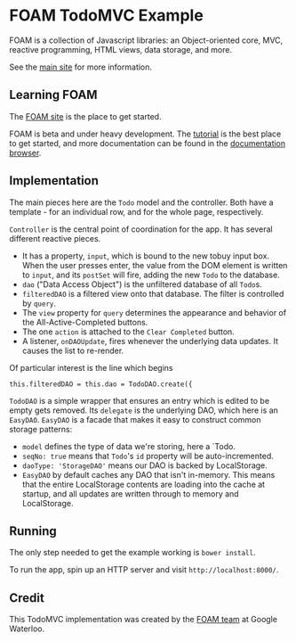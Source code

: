 # FOAM TodoMVC Example

FOAM is a collection of Javascript libraries: an Object-oriented core, MVC,
reactive programming, HTML views, data storage, and more.

See the [main site](https://foam-framework.github.io/foam) for more information.


## Learning FOAM

The [FOAM site](https://foam-framework.github.io/foam) is the place to get started.

FOAM is beta and under heavy development. The [tutorial](https://foam-framework.github.io/foam/tutorial/0-intro) is the best place to get started, and more documentation can be found in the [documentation browser](https://foam-framework.github.io/foam/foam/apps/docs/docbrowser.html).


## Implementation

The main pieces here are the `Todo` model and the controller. Both have a template - for an individual row, and for the whole page, respectively.

`Controller` is the central point of coordination for the app. It has several different reactive pieces.
- It has a property, `input`, which is bound to the new tobuy input box. When the user presses enter, the value from the DOM element is written to `input`, and its `postSet` will fire, adding the new `Todo` to the database.
- `dao` ("Data Access Object") is the unfiltered database of all `Todo`s.
- `filteredDAO` is a filtered view onto that database. The filter is controlled by `query`.
- The `view` property for `query` determines the appearance and behavior of the All-Active-Completed buttons.
- The one `action` is attached to the `Clear Completed` button.
- A listener, `onDAOUpdate`, fires whenever the underlying data updates. It causes the list to re-render.

Of particular interest is the line which begins

    this.filteredDAO = this.dao = TodoDAO.create({

`TodoDAO` is a simple wrapper that ensures an entry which is edited to be empty gets removed.
Its `delegate` is the underlying DAO, which here is an `EasyDAO`. `EasyDAO` is a facade that makes it easy to construct common storage patterns:
- `model` defines the type of data we're storing, here a `Todo.
- `seqNo: true` means that `Todo`'s `id` property will be auto-incremented.
- `daoType: 'StorageDAO'` means our DAO is backed by LocalStorage.
- `EasyDAO` by default caches any DAO that isn't in-memory. This means that the entire LocalStorage contents are loading into the cache at startup, and all updates are written through to memory and LocalStorage.

## Running

The only step needed to get the example working is `bower install`.

To run the app, spin up an HTTP server and visit `http://localhost:8000/`.


## Credit

This TodoMVC implementation was created by the [FOAM team](https://github.com/orgs/foam-framework/people) at Google Waterloo.
